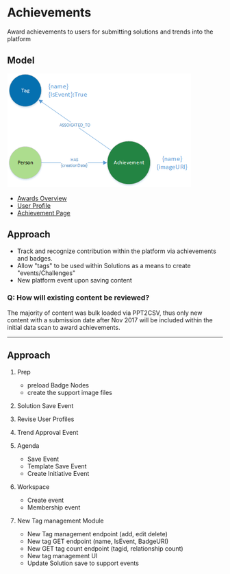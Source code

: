# Achievements
Award achievements to users for submitting solutions and trends into the platform

## Model
![datamodel](images/model.png)

- [Awards Overview](awards.md)
- [User Profile](Profile.md)
- [Achievement Page](Achievement.md)


## Approach 
- Track and recognize contribution within the platform via achievements and badges.
- Allow "tags" to be used within Solutions as a means to create "events/Challenges"
- New platform event upon saving content


### Q: How will existing content be reviewed?

The majority of content was bulk loaded via PPT2CSV, thus only new content with a submission date after Nov 2017 will be included within the initial data scan to award achievements.

---
## Approach

1. Prep
    - preload Badge Nodes
    - create the support image files

1. Solution Save Event

1. Revise User Profiles

1. Trend Approval Event

1. Agenda
    - Save Event 
    - Template Save Event
    - Create Initiative Event

1. Workspace 
     - Create event
     - Membership event

1. New Tag management Module
     - New Tag management endpoint (add, edit delete)
     - New tag GET endpoint (name, IsEvent, BadgeURI)
     - New GET tag count endpoint (tagid, relationship count)
     - New tag management UI
     - Update Solution save to support events
